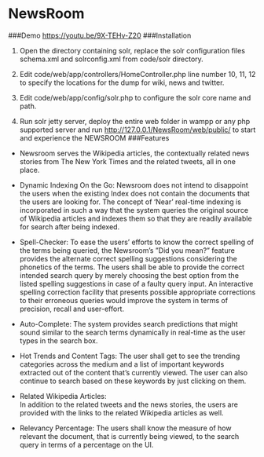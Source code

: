 NewsRoom
========

###Demo
https://youtu.be/9X-TEHv-Z20
###Installation

1) Open the directory containing solr, replace the solr configuration files schema.xml and solrconfig.xml from code/solr directory.

2) Edit code/web/app/controllers/HomeController.php line number 10, 11, 12 to specify the locations for the dump for wiki, news and twitter.

3) Edit code/web/app/config/solr.php to configure the solr core name and path.

4) Run solr jetty server, deploy the entire web folder in wampp or any php supported server and run http://127.0.0.1/NewsRoom/web/public/ to start and experience the NEWSROOM
###Features
*	Newsroom serves the Wikipedia articles, the contextually related news stories from The New York Times and the related tweets, all in one place. 

*	Dynamic Indexing On the Go: Newsroom does not intend to disappoint the users when the existing Index does not contain the documents that the users are looking for. The concept of ‘Near’ real-time indexing is incorporated in such a way that the system queries the original source of Wikipedia articles and indexes them so that they are readily available for search after being indexed. 

*	Spell-Checker: 
To ease the users’ efforts to know the correct spelling of the terms being queried, the Newsroom’s ”Did you mean?” feature provides the alternate correct spelling suggestions considering the phonetics of the terms. The users shall be able to provide the correct intended search query by merely choosing the best option from the listed spelling suggestions in case of a faulty query input. An interactive spelling correction facility that presents possible appropriate corrections to their erroneous queries would improve the system in terms of precision, recall and user-effort. 

* Auto-Complete: 
The system provides search predictions that might sound similar to the search terms dynamically in real-time as the user types in the search box.

*	Hot Trends and Content Tags: 
The user shall get to see the trending categories across the medium and a list of important keywords extracted out of the content that’s currently viewed. The user can also continue to search based on these keywords by just clicking on them.

*	Related Wikipedia Articles:  
In addition to the related tweets and the news stories, the users are provided with the links to the related Wikipedia articles as well. 
*	Relevancy Percentage: 
The users shall know the measure of how relevant the document, that is currently being viewed, to the search query in terms of a percentage on the UI. 
